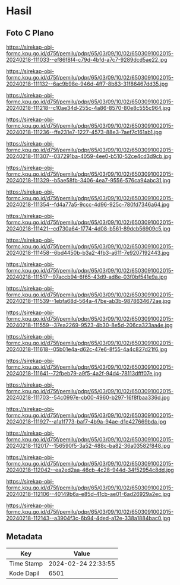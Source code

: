 # Hasil

## Foto C Plano

https://sirekap-obj-formc.kpu.go.id/d75f/pemilu/pdpr/65/03/09/10/02/6503091002015-20240218-111033--ef86f8f4-c79d-4bfd-a7c7-9289dcd5ae22.jpg

https://sirekap-obj-formc.kpu.go.id/d75f/pemilu/pdpr/65/03/09/10/02/6503091002015-20240218-111132--6ac9b98e-946d-4ff7-8b83-31f86467dd35.jpg

https://sirekap-obj-formc.kpu.go.id/d75f/pemilu/pdpr/65/03/09/10/02/6503091002015-20240218-111218--c10ae34d-255c-4a86-8570-80e8c555c964.jpg

https://sirekap-obj-formc.kpu.go.id/d75f/pemilu/pdpr/65/03/09/10/02/6503091002015-20240218-111236--ffe231e7-1227-4573-88e3-7aef7c161ab1.jpg

https://sirekap-obj-formc.kpu.go.id/d75f/pemilu/pdpr/65/03/09/10/02/6503091002015-20240218-111307--037291ba-4059-4ee0-b510-52ce4cd3d9cb.jpg

https://sirekap-obj-formc.kpu.go.id/d75f/pemilu/pdpr/65/03/09/10/02/6503091002015-20240218-111329--b5ae58fb-3406-4ea7-9556-576ca94abc31.jpg

https://sirekap-obj-formc.kpu.go.id/d75f/pemilu/pdpr/65/03/09/10/02/6503091002015-20240218-111354--fd4a77a5-9ccc-4d96-925c-780fd7346a64.jpg

https://sirekap-obj-formc.kpu.go.id/d75f/pemilu/pdpr/65/03/09/10/02/6503091002015-20240218-111421--cd730a64-1774-4d08-b561-89dcb56909c5.jpg

https://sirekap-obj-formc.kpu.go.id/d75f/pemilu/pdpr/65/03/09/10/02/6503091002015-20240218-111458--6bd4450b-b3a2-4fb3-a611-7e9207192443.jpg

https://sirekap-obj-formc.kpu.go.id/d75f/pemilu/pdpr/65/03/09/10/02/6503091002015-20240218-111517--97accb94-6f65-43d9-ad8e-03f0bf541e9a.jpg

https://sirekap-obj-formc.kpu.go.id/d75f/pemilu/pdpr/65/03/09/10/02/6503091002015-20240218-111539--1ebfa68d-564a-47be-ab3b-9878634672ae.jpg

https://sirekap-obj-formc.kpu.go.id/d75f/pemilu/pdpr/65/03/09/10/02/6503091002015-20240218-111559--37ea2269-9523-4b30-8e5d-206ca323aa4e.jpg

https://sirekap-obj-formc.kpu.go.id/d75f/pemilu/pdpr/65/03/09/10/02/6503091002015-20240218-111618--05b01e4a-d62c-47e6-8f55-4a4c827d21f6.jpg

https://sirekap-obj-formc.kpu.go.id/d75f/pemilu/pdpr/65/03/09/10/02/6503091002015-20240218-111641--72fbeb79-a9f5-4a2f-94d4-78113dfff07e.jpg

https://sirekap-obj-formc.kpu.go.id/d75f/pemilu/pdpr/65/03/09/10/02/6503091002015-20240218-111703--54c0997e-cb00-4960-b297-16f8fbaa336d.jpg

https://sirekap-obj-formc.kpu.go.id/d75f/pemilu/pdpr/65/03/09/10/02/6503091002015-20240218-111927--a1a1f773-baf7-4b9a-94ae-d1e427669bda.jpg

https://sirekap-obj-formc.kpu.go.id/d75f/pemilu/pdpr/65/03/09/10/02/6503091002015-20240218-112017--156590f5-3a52-488c-ba82-36a03582f848.jpg

https://sirekap-obj-formc.kpu.go.id/d75f/pemilu/pdpr/65/03/09/10/02/6503091002015-20240218-112042--ea2ed2aa-46cb-4c28-944d-34f52954c8dd.jpg

https://sirekap-obj-formc.kpu.go.id/d75f/pemilu/pdpr/65/03/09/10/02/6503091002015-20240218-112106--40149b6a-e85d-41cb-ae01-6ad26929a2ec.jpg

https://sirekap-obj-formc.kpu.go.id/d75f/pemilu/pdpr/65/03/09/10/02/6503091002015-20240218-112143--a3904f3c-6b94-4ded-a12e-338a1884bac0.jpg


## Metadata

| Key        | Value               |
| ---------- | ------------------- |
| Time Stamp | 2024-02-24 22:33:55 |
| Kode Dapil | 6501                |



